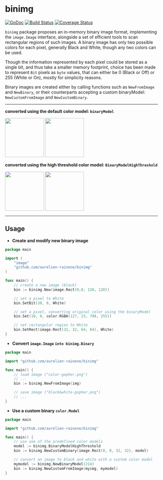 # binimg

[![GoDoc](http://img.shields.io/badge/go-documentation-blue.svg?style=flat-square)](http://godoc.org/github.com/aurelien-rainone/binimg) [![Build Status](https://travis-ci.org/aurelien-rainone/binimg.svg?branch=master)](https://travis-ci.org/aurelien-rainone/binimg) [![Coverage Status](https://coveralls.io/repos/github/aurelien-rainone/binimg/badge.svg?branch=master)](https://coveralls.io/github/aurelien-rainone/binimg?branch=master)

`binimg` package proposes an in-memory binary image format, implementing the
`image.Image` interface, alongside a set of efficient tools to scan rectangular
regions of such images. A binary image has only two possible colors for each
pixel, generally Black and White, though any two colors can be used.

Though the information represented by each pixel could be stored as a single
bit, and thus take a smaller memory footprint, choice has been made to
represent `Bit` pixels as `byte` values, that can either be 0 (Black or Off) or 255
(White or On), mostly for simplicity reasons.

Binary images are created either by calling functions such as `NewFromImage` and
`NewBinary`, or their counterparts accepting a custom binaryModel: `NewCustomFromImage` and `NewCustomBinary`.

-----------------------

**converted using the default color model: `binaryModel`**

<img src="../readme-images/colorgopher.png" width="128">  <img src="../readme-images/bwgopher.png" width="128">

**converted using the high threshold color model: `BinaryModelHighThreshold`**

<img src="../readme-images/colorgopher.png" width="128">  <img src="../readme-images/bwgopher.high.threshold.png" width="128">

-----------------------

## Usage

- **Create and modify new binary image**

```go
package main

import (
	"image"
	"github.com/aurelien-rainone/binimg"
)

func main() {
	// create a new image (black)
	bin := binimg.New(image.Rect(0,0, 128, 128))

	// set a pixel to White
	bin.SetBit(10, 0, White)

	// set a pixel, converting original color using the binaryModel
	bin.Set(10, 0, color.RGBA(127, 23, 798, 255))

	// set rectangular region to White
	bin.SetRect(image.Rect(32, 32, 64, 64), White)
}
```

- **Convert `image.Image` `into binimg.Binary`**

```go
package main

import "github.com/aurelien-rainone/binimg"

func main() {
	// load image ("color-gopher.png")
	// ...
	bin := binimg.NewFromImage(img)

	// save image ("black&white-gopher.png")
	// ...
}
```

- **Use a custom binary `color.Model`**

```go
package main

import "github.com/aurelien-rainone/binimg"

func main() {
	// use one of the predefined color models
	model := binimg.BinaryModelHighThreshold
	bin := binimg.NewCustomBinary(image.Rect(0, 0, 32, 32), model)

	// convert an image to black and white with a custom color model
	mymodel := binimg.NewBinaryModel(214)
	bin := binimg.NewCustomFromImage(myimg, mymodel)
}
```
